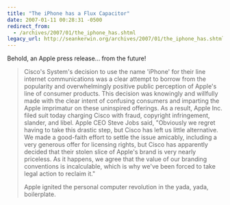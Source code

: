 ```yaml
---
title: "The iPhone has a Flux Capacitor"
date: 2007-01-11 00:28:31 -0500
redirect_from:
  - /archives/2007/01/the_iphone_has.shtml
legacy_url: http://seankerwin.org/archives/2007/01/the_iphone_has.shtml
---
```

Behold, an Apple press release... from the future!

> Cisco's System's decision to use the name 'iPhone' for their line internet communications was a clear attempt to borrow from the popularity and overwhelmingly positive public perception of Apple's line of consumer products. This decision was knowingly and willfully made with the clear intent of confusing consumers and imparting the Apple imprimatur on these uninspired offerings. As a result, Apple Inc. filed suit today charging Cisco with fraud, copyright infringement, slander, and libel. Apple CEO Steve Jobs said, "Obviously we regret having to take this drastic step, but Cisco has left us little alternative. We made a good-faith effort to settle the issue amicably, including a very generous offer for licensing rights, but Cisco has apparently decided that their stolen slice of Apple's brand is very nearly priceless. As it happens, we agree that the value of our branding conventions is incalculable, which is why we've been forced to take legal action to reclaim it."
> 
> Apple ignited the personal computer revolution in the yada, yada, boilerplate.

